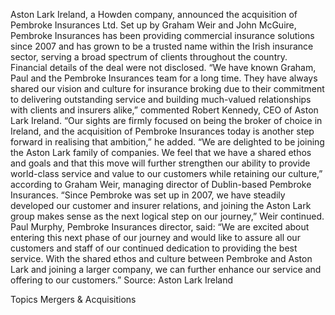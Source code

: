 Aston Lark Ireland, a Howden company, announced the acquisition of Pembroke Insurances Ltd.
Set up by Graham Weir and John McGuire, Pembroke Insurances has been providing commercial insurance solutions since 2007 and has grown to be a trusted name within the Irish insurance sector, serving a broad spectrum of clients throughout the country.
Financial details of the deal were not disclosed.
“We have known Graham, Paul and the Pembroke Insurances team for a long time. They have always shared our vision and culture for insurance broking due to their commitment to delivering outstanding service and building much-valued relationships with clients and insurers alike,” commented Robert Kennedy, CEO of Aston Lark Ireland.
“Our sights are firmly focused on being the broker of choice in Ireland, and the acquisition of Pembroke Insurances today is another step forward in realising that ambition,” he added.
“We are delighted to be joining the Aston Lark family of companies. We feel that we have a shared ethos and goals and that this move will further strengthen our ability to provide world-class service and value to our customers while retaining our culture,” according to Graham Weir, managing director of Dublin-based Pembroke Insurances.
“Since Pembroke was set up in 2007, we have steadily developed our customer and insurer relations, and joining the Aston Lark group makes sense as the next logical step on our journey,” Weir continued.
Paul Murphy, Pembroke Insurances director, said: “We are excited about entering this next phase of our journey and would like to assure all our customers and staff of our continued dedication to providing the best service. With the shared ethos and culture between Pembroke and Aston Lark and joining a larger company, we can further enhance our service and offering to our customers.”
Source: Aston Lark Ireland

Topics
Mergers & Acquisitions
